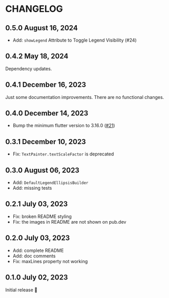 # CHANGELOG

## 0.5.0 August 16, 2024

- Add: `showLegend` Attribute to Toggle Legend Visibility (#24)

## 0.4.2 May 18, 2024

Dependency updates.

## 0.4.1 December 16, 2023

Just some documentation improvements. There are no functional changes.

## 0.4.0 December 14, 2023

- Bump the minimum flutter version to 3.16.0 ([#21](https://github.com/fujidaiti/primer_progress_bar/issues/21))

## 0.3.1 December 10, 2023

- Fix: `TextPainter.textScaleFactor` is deprecated

## 0.3.0 August 06, 2023

- Add: `DefaultLegendEllipsisBuilder`
- Add: missing tests

## 0.2.1 July 03, 2023

- Fix: broken README styling
- Fix: the images in README are not shown on pub.dev

## 0.2.0 July 03, 2023

- Add: complete README
- Add: doc comments
- Fix: maxLines property not working

## 0.1.0 July 02, 2023

Initial release :tada:
